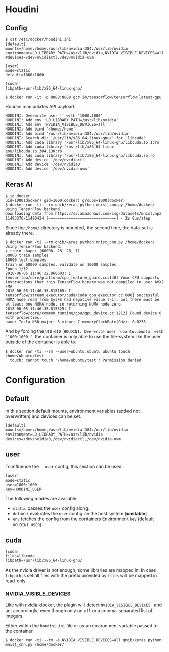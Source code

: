 # Houdini

## Config

```
$ cat /etc/docker/houdini.ini
[default]
mounts=/home:/home,/usr/lib/nvidia-384:/usr/lib/nvidia
environment=LD_LIBRARY_PATH=/usr/lib/nvidia,NVIDIA_VISIBLE_DEVICES=all
#devices=/dev/nvidiactl,/dev/nvidia-uvm

[user]
mode=static
default=1000:1000

[cuda]
libpath=/usr/lib/x86_64-linux-gnu/
```

```
$ docker run -it -p 8888:8888 gcr.io/tensorflow/tensorflow:latest-gpu
```

Houdini manipulates API payload.

```
HOUDINI: Overwrite user '' with '1000:1000'
HOUDINI: Add env 'LD_LIBRARY_PATH=/usr/lib/nvidia'
HOUDINI: Add env 'NVIDIA_VISIBLE_DEVICES=all'
HOUDINI: Add bind '/home:/home'
HOUDINI: Add bind '/usr/lib/nvidia-384:/usr/lib/nvidia'
HOUDINI: Search dir '/usr/lib/x86_64-linux-gnu/' for 'libcuda'
HOUDINI: Add cuda library '/usr/lib/x86_64-linux-gnu/libcuda.so.1:ro
HOUDINI: Add cuda library '/usr/lib/x86_64-linux-gnu/libcuda.so.384.130:ro
HOUDINI: Add cuda library '/usr/lib/x86_64-linux-gnu/libcuda.so:ro
HOUDINI: Add device '/dev/nvidiactl'
HOUDINI: Add device '/dev/nvidia0'
HOUDINI: Add device '/dev/nvidia-uvm'
```

## Keras AI

```
$ id docker
uid=1000(docker) gid=1000(docker) groups=1000(docker)
$ docker run -ti --rm qnib/keras python mnist_cnn.py /home/docker/
Using TensorFlow backend.
Downloading data from https://s3.amazonaws.com/img-datasets/mnist.npz
11493376/11490434 [==============================] - 2s 0us/step
```

Since the `/home/` directory is mounted, the second time, the data-set is already there.

```
$ docker run -ti --rm qnib/keras python mnist_cnn.py /home/docker/
Using TensorFlow backend.
x_train shape: (60000, 28, 28, 1)
60000 train samples
10000 test samples
Train on 60000 samples, validate on 10000 samples
Epoch 1/12
2018-06-05 11:46:32.968603: I tensorflow/core/platform/cpu_feature_guard.cc:140] Your CPU supports instructions that this TensorFlow binary was not compiled to use: AVX2 FMA
2018-06-05 11:46:35.815165: I tensorflow/stream_executor/cuda/cuda_gpu_executor.cc:898] successful NUMA node read from SysFS had negative value (-1), but there must be at least one NUMA node, so returning NUMA node zero
2018-06-05 11:46:35.815525: I tensorflow/core/common_runtime/gpu/gpu_device.cc:1212] Found device 0 with properties:
name: Tesla K80 major: 3 minor: 7 memoryClockRate(GHz): 0.8235
```

And by forcing the `UID;GID` (`HOUDINI: Overwrite user 'ubuntu:ubuntu' with '1000:1000'"`, the container is only able to use the file-system like the user outside of the container is able to.

```
$ docker run -ti --rm --user=ubuntu:ubuntu ubuntu touch /home/ubuntu/test
  touch: cannot touch '/home/ubuntu/test': Permission denied
```

# Configuration
## Default
In this section default mounts, environment variables (added not overwritten) and devices can be set.
```
[default]
mounts=/home:/home,/usr/lib/nvidia-384:/usr/lib/nvidia
environment=LD_LIBRARY_PATH=/usr/lib/nvidia
devices=/dev/nvidia0,/dev/nvidiactl,/dev/nvidia-uvm
```
## user
To influence the `--user` config, this section can be used.

```
[user]
mode=static
user=1000:1000
key=HOUDINI_USER
```

The following modes are available.

- `static` passes the `user` config along.
- `default` evaluates the `user` config on the host system (**unstable**)
- `env` fetches the config from the containers Environment `key` (default `HOUDINI_USER`).

## cuda
```
[cuda]
files=libcuda
libpath=/usr/lib/x86_64-linux-gnu/
```

As the nvidia driver is not enough, some libraries are mapped in. In case `libpath` is set all files with the prefix provided by `files` will be mapped in read-only.


### NVIDIA_VISIBLE_DEVICES
Like with [nvidia-docker](https://github.com/nvidia/nvidia-container-runtime#nvidia_visible_devices), the plugin will detect `NVIDIA_VISIBLE_DEVICES
` and act accordingly; even though only on `all` or a comma-separated list of integers.

Either within the `houdini.ini` file or as an environment variable passed to the container.


```
$ docker run -ti --rm -e NVIDIA_VISIBLE_DEVICES=all qnib/keras python mnist_cnn.py /home/docker/
```
